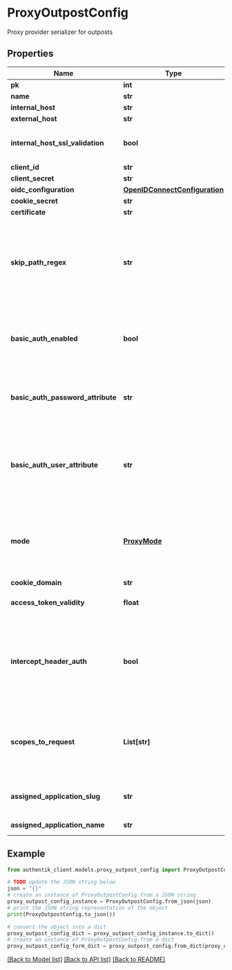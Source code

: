 # ProxyOutpostConfig

Proxy provider serializer for outposts

## Properties

Name | Type | Description | Notes
------------ | ------------- | ------------- | -------------
**pk** | **int** |  | [readonly] 
**name** | **str** |  | 
**internal_host** | **str** |  | [optional] 
**external_host** | **str** |  | 
**internal_host_ssl_validation** | **bool** | Validate SSL Certificates of upstream servers | [optional] 
**client_id** | **str** |  | [optional] 
**client_secret** | **str** |  | [optional] 
**oidc_configuration** | [**OpenIDConnectConfiguration**](OpenIDConnectConfiguration.md) |  | [readonly] 
**cookie_secret** | **str** |  | [optional] 
**certificate** | **str** |  | [optional] 
**skip_path_regex** | **str** | Regular expressions for which authentication is not required. Each new line is interpreted as a new Regular Expression. | [optional] 
**basic_auth_enabled** | **bool** | Set a custom HTTP-Basic Authentication header based on values from authentik. | [optional] 
**basic_auth_password_attribute** | **str** | User/Group Attribute used for the password part of the HTTP-Basic Header. | [optional] 
**basic_auth_user_attribute** | **str** | User/Group Attribute used for the user part of the HTTP-Basic Header. If not set, the user&#39;s Email address is used. | [optional] 
**mode** | [**ProxyMode**](ProxyMode.md) | Enable support for forwardAuth in traefik and nginx auth_request. Exclusive with internal_host. | [optional] 
**cookie_domain** | **str** |  | [optional] 
**access_token_validity** | **float** | Get token validity as second count | [readonly] 
**intercept_header_auth** | **bool** | When enabled, this provider will intercept the authorization header and authenticate requests based on its value. | [optional] 
**scopes_to_request** | **List[str]** | Get all the scope names the outpost should request, including custom-defined ones | [readonly] 
**assigned_application_slug** | **str** | Internal application name, used in URLs. | [readonly] 
**assigned_application_name** | **str** | Application&#39;s display Name. | [readonly] 

## Example

```python
from authentik_client.models.proxy_outpost_config import ProxyOutpostConfig

# TODO update the JSON string below
json = "{}"
# create an instance of ProxyOutpostConfig from a JSON string
proxy_outpost_config_instance = ProxyOutpostConfig.from_json(json)
# print the JSON string representation of the object
print(ProxyOutpostConfig.to_json())

# convert the object into a dict
proxy_outpost_config_dict = proxy_outpost_config_instance.to_dict()
# create an instance of ProxyOutpostConfig from a dict
proxy_outpost_config_form_dict = proxy_outpost_config.from_dict(proxy_outpost_config_dict)
```
[[Back to Model list]](../README.md#documentation-for-models) [[Back to API list]](../README.md#documentation-for-api-endpoints) [[Back to README]](../README.md)


